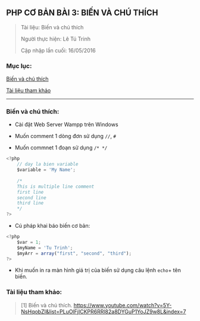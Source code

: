 ## PHP CƠ BẢN BÀI 3: BIẾN VÀ CHÚ THÍCH

> Tài liệu: Biến và chú thích
>
> Người thực hiện: Lê Tú Trinh
>
> Cập nhập lần cuối: 16/05/2016

### Mục lục: 

[Biến và chú thích](#1)

[Tài liệu tham khảo](#2)

***

<a name="1"></a>
### Biến và chú thích:

- Cài đặt Web Server Wampp trên Windows

- Muốn comment 1 dòng đơn sử dụng `//`, `#`

- Muốn commnet 1 đoạn sử dụng `/* */`

```javascript
<?php
	// day la bien variable
	$variable = 'My Name';
	
	/* 
	This is multiple line comment
	first line
	second line
	third line
	*/
?>
```

- Cú pháp khai báo biến cơ bản:

```javascript
<?php
	$var = 1;
	$myName = 'Tu Trinh';
	$myArr = array("first", "second", "third");
?>
```
- Khi muốn in ra màn hình giá trị của biến sử dụng câu lệnh `echo`+ tên biến.

<a name="2"></a>
### Tài liệu tham khảo:

> [1] Biến và chú thích. https://www.youtube.com/watch?v=5Y-NsHqobZI&list=PLuOlFjICKPR6RRl82a8DYGuP1YoJZ9w8L&index=7